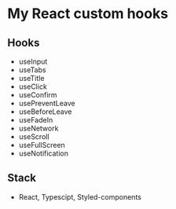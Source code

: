 # My React custom hooks
## Hooks
- useInput
- useTabs
- useTitle
- useClick
- useConfirm
- usePreventLeave
- useBeforeLeave
- useFadeIn
- useNetwork
- useScroll
- useFullScreen
- useNotification

## Stack
- React, Typescipt, Styled-components
